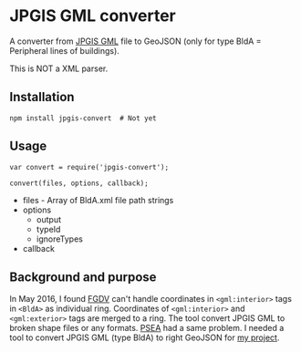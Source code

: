 # JPGIS GML converter

A converter from [JPGIS GML](http://fgd.gsi.go.jp/download/) file to GeoJSON (only for type BldA = Peripheral lines of buildings).

This is NOT a XML parser.

## Installation

```
npm install jpgis-convert  # Not yet
```

## Usage

```
var convert = require('jpgis-convert');

convert(files, options, callback);
```

- files - Array of BldA.xml file path strings
- options
	- output
	- typeId
	- ignoreTypes
- callback

## Background and purpose

In May 2016, I found [FGDV](http://fgd.gsi.go.jp/download/menu.php) can't handle coordinates in ```<gml:interior>``` tags in ```<BldA>``` as individual ring. Coordinates of ```<gml:interior>``` and ```<gml:exterior>``` tags are merged to a ring. The tool convert JPGIS GML to broken shape files or any formats. [PSEA](http://psgsv2.gsi.go.jp/koukyou/public/sien/pindex.html) had a same problem. I needed a tool to convert JPGIS GML (type BldA) to right GeoJSON for [my project](https://github.com/knt5/city-generator).
